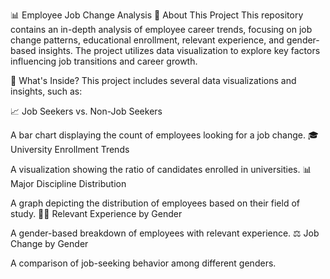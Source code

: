📊 Employee Job Change Analysis
📌 About This Project
This repository contains an in-depth analysis of employee career trends, focusing on job change patterns, educational enrollment, relevant experience, and gender-based insights. The project utilizes data visualization to explore key factors influencing job transitions and career growth.

📂 What's Inside?
This project includes several data visualizations and insights, such as:

📈 Job Seekers vs. Non-Job Seekers

A bar chart displaying the count of employees looking for a job change.
🎓 University Enrollment Trends

A visualization showing the ratio of candidates enrolled in universities.
📊 Major Discipline Distribution

A graph depicting the distribution of employees based on their field of study.
👩‍💻 Relevant Experience by Gender

A gender-based breakdown of employees with relevant experience.
⚖️ Job Change by Gender

A comparison of job-seeking behavior among different genders.
